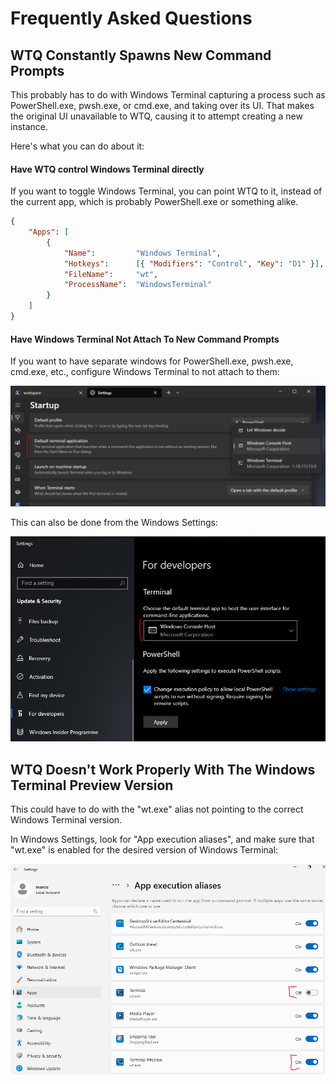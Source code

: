 # Frequently Asked Questions

## WTQ Constantly Spawns New Command Prompts

This probably has to do with Windows Terminal capturing a process such as PowerShell.exe, pwsh.exe, or cmd.exe, and taking over its UI.
That makes the original UI unavailable to WTQ, causing it to attempt creating a new instance.

Here's what you can do about it:

#### Have WTQ control Windows Terminal directly
If you want to toggle Windows Terminal, you can point WTQ to it, instead of the current app, which is probably PowerShell.exe or something alike.

```json
{
	"Apps": [
		{
			"Name":			"Windows Terminal",
			"Hotkeys":		[{ "Modifiers": "Control", "Key": "D1" }],
			"FileName":		"wt",
			"ProcessName":	"WindowsTerminal"
		}
	]
}
```

#### Have Windows Terminal Not Attach To New Command Prompts
If you want to have separate windows for PowerShell.exe, pwsh.exe, cmd.exe, etc., configure Windows Terminal to not attach to them:

![](../assets/img/wt-default-host-01.png)

This can also be done from the Windows Settings:

![](../assets/img/wt-default-host-02.png)

## WTQ Doesn't Work Properly With The Windows Terminal Preview Version
This could have to do with the "wt.exe" alias not pointing to the correct Windows Terminal version.

In Windows Settings, look for "App execution aliases", and make sure that "wt.exe" is enabled for the desired version of Windows Terminal:

![](../assets/img/wt-alias-01.png)
